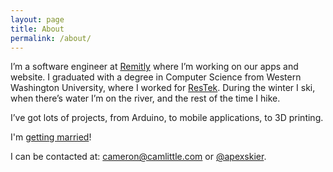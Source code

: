 ```yaml
---
layout: page
title: About
permalink: /about/
---
```


I’m a software engineer at [Remitly](https://grnh.se/3c4028751) where I’m
working on our apps and website. I graduated with a degree in Computer Science
from Western Washington University, where I worked for
[ResTek](http://restek.wwu.edu/about/jobs/). During the winter I ski, when
there’s water I’m on the river, and the rest of the time I hike.

I’ve got lots of projects, from Arduino, to mobile applications, to 3D
printing.

I'm [getting married](http://cameronandaisha.love)!

I can be contacted at: <cameron@camlittle.com> or
[@apexskier](http://twitter.com/apexskier).
